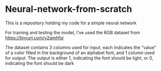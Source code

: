 # Neural-network-from-scratch
This is a repository holding my code for a simple neural network

For training and testing the model, I've used the RGB dataset from https://tinyurl.com/y2qmhfsr 

The dataset contains 3 columns used for input, each indicates the "value" of a color filled in the background of an alphabet font, and 1 column used for output. The output is either 1, indicating the font should be light, or 0, indicating the font should be dark
